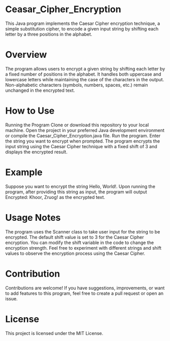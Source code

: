 # Ceasar_Cipher_Encryption
This Java program implements the Caesar Cipher encryption technique, a simple substitution cipher, to encode a given input string by shifting each letter by a three positions in the alphabet.

# Overview
The program allows users to encrypt a given string by shifting each letter by a fixed number of positions in the alphabet. It handles both uppercase and lowercase letters while maintaining the case of the characters in the output. Non-alphabetic characters (symbols, numbers, spaces, etc.) remain unchanged in the encrypted text.

# How to Use
Running the Program
Clone or download this repository to your local machine.
Open the project in your preferred Java development environment or compile the Caesar_Cipher_Encryption.java file.
Run the program.
Enter the string you want to encrypt when prompted.
The program encrypts the input string using the Caesar Cipher technique with a fixed shift of 3 and displays the encrypted result.

# Example
Suppose you want to encrypt the string Hello, World!. Upon running the program, after providing this string as input, the program will output Encrypted: Khoor, Zruog! as the encrypted text.

# Usage Notes
The program uses the Scanner class to take user input for the string to be encrypted.
The default shift value is set to 3 for the Caesar Cipher encryption. You can modify the shift variable in the code to change the encryption strength.
Feel free to experiment with different strings and shift values to observe the encryption process using the Caesar Cipher.

# Contribution
Contributions are welcome! If you have suggestions, improvements, or want to add features to this program, feel free to create a pull request or open an issue.

# License
This project is licensed under the MIT License.
